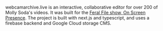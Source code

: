 webcamarchive.live is an interactive, collaborative editor for over 200 of Molly Soda's videos.
It was built for the [Feral File show, On Screen Presence](https://feralfile.com/artworks/movie-on-06-03-22-at-1-00-pm-doh?fromExhibition=on-screen-presence-kpb). The project is built with next.js and typescript, and uses a firebase backend and Google Cloud storage CMS.
